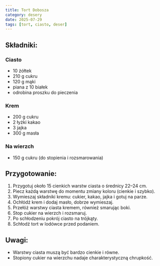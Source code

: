 ```yaml
---
title: Tort Dobosza
category: desery
date: 2025-07-29
tags: [tort, ciasto, deser]
---
```


## Składniki:

### Ciasto

- 10 żółtek  
- 210 g cukru  
- 120 g mąki  
- piana z 10 białek  
- odrobina proszku do pieczenia  

### Krem

- 200 g cukru  
- 2 łyżki kakao  
- 3 jajka  
- 300 g masła  

### Na wierzch

- 150 g cukru (do stopienia i rozsmarowania)  

## Przygotowanie:

1. Przygotuj około 15 cienkich warstw ciasta o średnicy 22–24 cm.  
2. Piecz każdą warstwę do momentu zmiany koloru (cienkie i szybko).  
3. Wymieszaj składniki kremu: cukier, kakao, jajka i gotuj na parze.  
4. Ochłódź krem i dodaj masło, dobrze wymieszaj.  
5. Przełóż warstwy ciasta kremem, również smarując boki.  
6. Stop cukier na wierzch i rozsmaruj.  
7. Po schłodzeniu pokrój ciasto na trójkąty.  
8. Schłodź tort w lodówce przed podaniem.  

## Uwagi:

- Warstwy ciasta muszą być bardzo cienkie i równe.  
- Stopiony cukier na wierzchu nadaje charakterystyczną chrupkość.  
